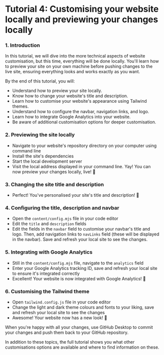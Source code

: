 # Tutorial 4: Customising your website locally and previewing your changes locally

### 1. Introduction

In this tutorial, we will dive into the more technical aspects of website customisation, but this time, everything will be done locally. You'll learn how to preview your site on your own machine before pushing changes to the live site, ensuring everything looks and works exactly as you want.

By the end of this tutorial, you will:

- Understand how to preview your site locally.
- Know how to change your website's title and description.
- Learn how to customise your website's appearance using Tailwind themes.
- Understand how to configure the navbar, navigation links, and logo.
- Learn how to integrate Google Analytics into your website.
- Be aware of additional customisation options for deeper customisation.

### 2. Previewing the site locally

- Navigate to your website's repository directory on your computer using command line
- Install the site's dependencies
- Start the local development server
- Visit the local address displayed in your command line. Yay! You can now preview your changes locally, live! 🎉

### 3. Changing the site title and description

- Perfect! You've personalised your site's title and description! 🎉

### 4. Configuring the title, description and navbar

- Open the `content/config.mjs` file in your code editor
- Edit the `title` and `description` fields
- Edit the fields in the `navbar` field to customise your navbar's title and logo. Then, add navigation links to `navLinks` field (these will be displayed in the navbar). Save and refresh your local site to see the changes.

### 5. Integrating with Google Analytics

- Still in the `content/config.mjs` file, navigate to the `analytics` field
- Enter your Google Analytics tracking ID, save and refresh your local site to ensure it's integrated correctly
- Excellent! Your website is now integrated with Google Analytics! 🎉

### 6. Customising the Tailwind theme

- Open `tailwind.config.js` file in your code editor
- Change the light and dark theme colours and fonts to your liking, save and refresh your local site to see the changes
- Awesome! Your website now has a new look! 🎉

When you're happy with all your changes, use GitHub Desktop to commit your changes and push them back to your GitHub repository.

In addition to these topics, the full tutorial shows you what other customisations options are available and where to find information on these.
